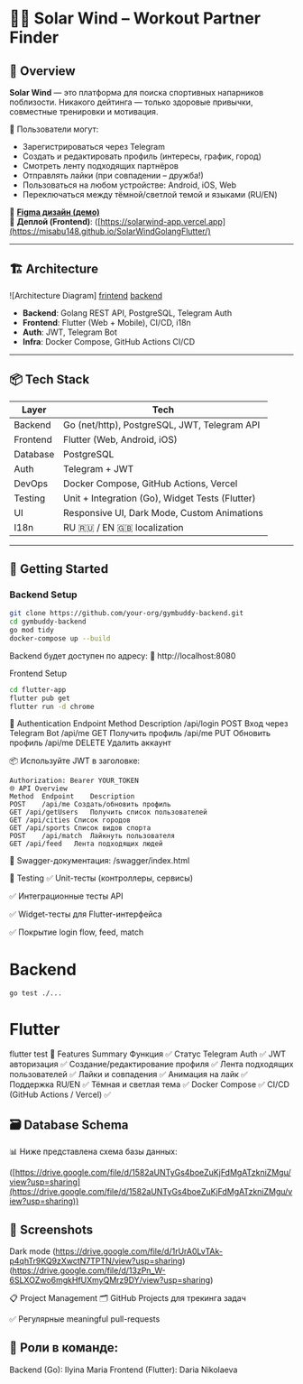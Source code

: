 # 🏋️‍♂️ Solar Wind – Workout Partner Finder

## 📌 Overview

**Solar Wind** — это платформа для поиска спортивных напарников поблизости. Никакого дейтинга — только здоровые привычки, совместные тренировки и мотивация.

🔎 Пользователи могут:
- Зарегистрироваться через Telegram
- Создать и редактировать профиль (интересы, график, город)
- Смотреть ленту подходящих партнёров
- Отправлять лайки (при совпадении – дружба!)
- Пользоваться на любом устройстве: Android, iOS, Web
- Переключаться между тёмной/светлой темой и языками (RU/EN)

🎨 **[Figma дизайн (демо)]([https://www.figma.com/design/si98563MfBSXuDtOfV8655/FitFlame?t=LBPNpHfkUVk9VxQt-0](https://www.figma.com/design/si98563MfBSXuDtOfV8655/FitFlame?node-id=27-388&t=AbeqimJUuoFLRUwz-1))**  
📲 **Деплой (Frontend)**: ([https://solarwind-app.vercel.app](https://misabu148.github.io/SolarWindGolangFlutter/)

---

## 🏗️ Architecture

![Architecture Diagram]
[frintend](https://drive.google.com/file/d/1cFFs8dMEnyk5t88QDQKv6kpkd2mc_QVq/view?usp=sharing)
[backend](https://drive.google.com/file/d/13fDBf8rgqogzYe9W8dYGhZZLVboNwCkv/view?usp=sharing)

- **Backend**: Golang REST API, PostgreSQL, Telegram Auth
- **Frontend**: Flutter (Web + Mobile), CI/CD, i18n
- **Auth**: JWT, Telegram Bot
- **Infra**: Docker Compose, GitHub Actions CI/CD

---

## 📦 Tech Stack

| Layer     | Tech                                             |
|-----------|--------------------------------------------------|
| Backend   | Go (net/http), PostgreSQL, JWT, Telegram API     |
| Frontend  | Flutter (Web, Android, iOS)                      |
| Database  | PostgreSQL                                       |
| Auth      | Telegram + JWT                                   |
| DevOps    | Docker Compose, GitHub Actions, Vercel           |
| Testing   | Unit + Integration (Go), Widget Tests (Flutter)  |
| UI        | Responsive UI, Dark Mode, Custom Animations      |
| I18n      | RU 🇷🇺 / EN 🇬🇧 localization                       |

---

## 🚀 Getting Started

### Backend Setup

```bash
git clone https://github.com/your-org/gymbuddy-backend.git
cd gymbuddy-backend
go mod tidy
docker-compose up --build
```

Backend будет доступен по адресу:
📍 http://localhost:8080

Frontend Setup
```bash
cd flutter-app
flutter pub get
flutter run -d chrome
```
🔐 Authentication
Endpoint	Method	Description
/api/login	POST	Вход через Telegram Bot
/api/me	GET	Получить профиль
/api/me	PUT	Обновить профиль
/api/me	DELETE	Удалить аккаунт

📦 Используйте JWT в заголовке:

```http
Authorization: Bearer YOUR_TOKEN
🌐 API Overview
Method	Endpoint	Description
POST	/api/me	Создать/обновить профиль
GET	/api/getUsers	Получить список пользователей
GET	/api/cities	Список городов
GET	/api/sports	Список видов спорта
POST	/api/match	Лайкнуть пользователя
GET	/api/feed	Лента подходящих людей
```

📘 Swagger-документация: /swagger/index.html

🧪 Testing
✅ Unit-тесты (контроллеры, сервисы)

✅ Интеграционные тесты API

✅ Widget-тесты для Flutter-интерфейса

✅ Покрытие login flow, feed, match

# Backend
```bach
go test ./...
```

# Flutter
flutter test
🧩 Features Summary
Функция	✅ Статус
Telegram Auth	✅
JWT авторизация	✅
Создание/редактирование профиля	✅
Лента подходящих пользователей	✅
Лайки и совпадения	✅
Анимация на лайк	✅
Поддержка RU/EN	✅
Тёмная и светлая тема	✅
Docker Compose	✅
CI/CD (GitHub Actions / Vercel)	✅

## 🗃️ Database Schema
📊 Ниже представлена схема базы данных:

([https://drive.google.com/file/d/1582aUNTyGs4boeZuKjFdMgATzkniZMgu/view?usp=sharing](https://drive.google.com/file/d/1582aUNTyGs4boeZuKjFdMgATzkniZMgu/view?usp=sharing))


## 📸 Screenshots

Dark mode
(https://drive.google.com/file/d/1rUrA0LvTAk-p4qhTr9KQ9zXwctN7TPTN/view?usp=sharing)
(https://drive.google.com/file/d/13zPn_W-6SLXOZwo6mgkHfUXmyQMrz9DY/view?usp=sharing)

📋 Project Management
🗂️ GitHub Projects для трекинга задач

✅ Регулярные meaningful pull-requests

## 👥 Роли в команде:

Backend (Go): Ilyina Maria
Frontend (Flutter): Daria Nikolaeva
